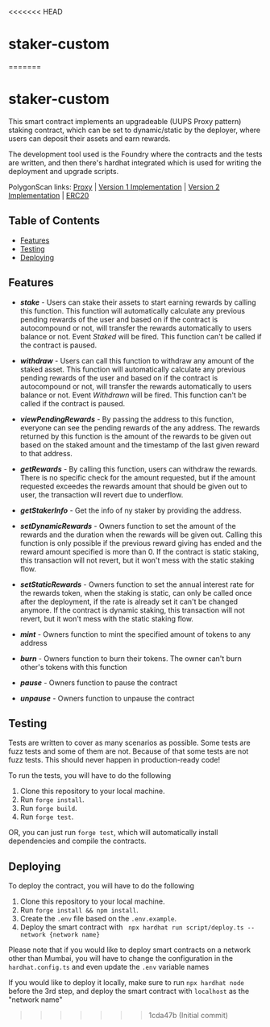 <<<<<<< HEAD
# staker-custom
=======
# staker-custom



This smart contract implements an upgradeable (UUPS Proxy pattern) staking contract, which can be set to dynamic/static by the deployer, where users can deposit their assets and earn rewards.

The development tool used is the Foundry where the contracts and the tests are written, and then there's hardhat integrated which is used for writing the deployment and upgrade scripts.

PolygonScan links:
[Proxy](https://mumbai.polygonscan.com/address/0x22f68ab2f53e4eb0f8797cd5050950c42ab6ae4c) |
[Version 1 Implementation](https://mumbai.polygonscan.com/address/0xae2254f7c069c9b84393b36d78d49fda6545e979) |
[Version 2 Implementation](https://mumbai.polygonscan.com/address/0x29a645b06d6b8178ac29a2cc892ce74335a2bf93) |
[ERC20](https://mumbai.polygonscan.com/address/0x82ec67fc81398b91c73064efeed4621e336ba027)

## Table of Contents

- [Features](#features)
- [Testing](#testing)
- [Deploying](#deploying)


## Features

- **_stake_** - Users can stake their assets to start earning rewards by calling this function. This function will automatically calculate any previous pending rewards of the user and based on if the contract is autocompound or not, will transfer the rewards automatically to users balance or not. Event _Staked_ will be fired. This function can't be called if the contract is paused.

- **_withdraw_** - Users can call this function to withdraw any amount of the staked asset. This function will automatically calculate any previous pending rewards of the user and based on if the contract is autocompound or not, will transfer the rewards automatically to users balance or not. Event _Withdrawn_ will be fired. This function can't be called if the contract is paused.

- **_viewPendingRewards_** - By passing the address to this function, everyone can see the pending rewards of the any address. The rewards returned by this function is the amount of the rewards to be given out based on the staked amount and the timestamp of the last given reward to that address.

- **_getRewards_** - By calling this function, users can withdraw the rewards. There is no specific check for the amount requested, but if the amount requested exceedes the rewards amount that should be given out to user, the transaction will revert due to underflow.

- **_getStakerInfo_** - Get the info of ny staker by providing the address.

- **_setDynamicRewards_** - Owners function to set the amount of the rewards and the duration when the rewards will be given out. Calling this function is only possible if the previous reward giving has ended and the reward amount specified is more than 0. If the contract is static staking, this transaction will not revert, but it won't mess with the static staking flow.

- **_setStaticRewards_** - Owners function to set the annual interest rate for the rewards token, when the staking is static, can only be called once after the deployment, if the rate is already set it can't be changed anymore. If the contract is dynamic staking, this transaction will not revert, but it won't mess with the static staking flow.

- **_mint_** - Owners function to mint the specified amount of tokens to any address

- **_burn_** - Owners function to burn their tokens. The owner can't burn other's tokens with this function

- **_pause_** - Owners function to pause the contract

- **_unpause_** - Owners function to unpause the contract

## Testing

Tests are written to cover as many scenarios as possible. Some tests are fuzz tests and some of them are not. Because of that some tests are not fuzz tests. This should never happen in production-ready code!

To run the tests, you will have to do the following

1. Clone this repository to your local machine.
2. Run `forge install`.
3. Run `forge build`.
4. Run `forge test`.

OR, you can just run `forge test`, which will automatically install dependencies and compile the contracts.

## Deploying

To deploy the contract, you will have to do the following

1. Clone this repository to your local machine.
2. Run `forge install && npm install`.
3. Create the `.env` file based on the `.env.example`.
4. Deploy the smart contract with ` npx hardhat run script/deploy.ts --network {network name}`

Please note that if you would like to deploy smart contracts on a network other than Mumbai, you will have to change the configuration in the `hardhat.config.ts` and even update the `.env` variable names

If you would like to deploy it locally, make sure to run `npx hardhat node` before the 3rd step, and deploy the smart contract with `localhost` as the "network name"
>>>>>>> 1cda47b (Initial commit)
